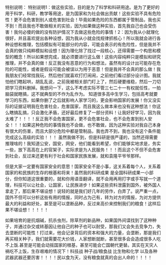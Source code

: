 特别说明： 特别说明​1：做这些实验，目的是为了科学和科研用途。是为了更好的用于科学，科研，教学等用途，是为国家和为社会做出贡献！这些实验不具有危险性！更不会危害到别人或危害到社会！毕竟如果危险的东西都属于管制品，我也买不到！而且我也不敢做相关的实验，因为如果做这种实验，首先我自己也会受伤害！我何必傻的做的没有防护情况下去做这些危险的事情！​2：因为我从小就理化很好，并且喜欢提出各种设想，因为我从小就会找规律抓核心！所以我就会进行各种设想和推理，包括模拟有可能部分的内容，可能会表示的有危险性，但是我并不会真的做只纯粹模拟和设想！因为理化除了找过一段核心，还得需要一个构思和模型的概念！所以如果想完成，就必须要进行这么做！这些内容纯粹只是模拟和研究推理，并不会真的做！​​反正我没有恶意的行为和想法，虽然有的设计出可能存在危险的可能性，或者是假设可能会被误以为用于恶意！但是我并不会真的那么做！我我朋友们经常找我玩，然后他们就喜欢打打闹闹，之前他们看过部分设计图。我就怕他们瞎起哄，胡乱乱说，之前我被相关部门盯上了，然后硬要维稳，然后一刀切把学习资料删掉。我想问一下，这么不考虑实际不管三七二十一有权就任性，一拍脑袋就瞎搞，这不就典型的不作为乱作为。 知道很多高中生学习，包括高考就要学习的东西，如果你删了之后就影响人家学习的，更会影响国家的发展！你又没实际的证据证明我在危害社会，危害国家，而且我这么做本来也没有这种想法！你这么瞎搞乱搞，只会激化矛盾，还好最后修复了一部分资料！让我好好学习，因为我太难了！！！！反正我不会危害国家，更不会危害社会，也不会危害到别人安全！！！如果这种危险的事情我也不会做，也不敢做，因为这种实验对我自己本身有很大的伤害，而且大部分危险中都是管制品，我也弄不到，我也没有这个条件能完成这么高级的实验！！！ 虽然我做不到，但是科研是很严谨的，当然还得需要推理啥的！我知道公安，国安，网安，他们能看到希望，你们能够实地求是，务实一些，放下高高在上的官架子，实际求是为人民服务！！！而且这个不但不会危害到社会，反过来还更有利于社会和国家民族发展，就和袁隆平爷爷那样。

但是大家一定要有国家安全的意思！国家安全不是小事，这关系着每个人，关系着国家的和民族的生存的根基和将来！虽然我的科研成果 是全国科研成果一小部分，但你知道这很重要的，就和你用语音翻译，就不会用再用打字或手写就一个道理，科技可以让社会，让国家，让民族进步！如果这些资料泄露到国外，被外国人拿走了，那后果不堪设想！说轻的就是我们好几年的劳作，白弄了。说严重一点，国外不但可以分析这些有用的情报，同时占为己有，转为对方的情报，为对方提供最大的利益和好处，甚至是可以垄断品种，反过来高价来控制我们的粮食！这样后果不堪设想！！！！！

如果培育的是抗烟碱，抗杀虫剂，除草剂的新品种，如果国外间谍找到了这种种子，并通过杂交或转基因让他自己的种子也可以耐受，那我们又会失去竞争力，失去垄断的可能性！打过来，他会记录背后的资本和强大的力量，会垄断，那是我们再买相关种子，我们就需要花大价钱，人家想断就断，甚至很多会会造成很多人吃不上饭.甚至是可能会动摇国家的根基，甚至可能会亡国朝代更替。其实在天灾人祸吃不上饭，生存艰难的情况下！科技战 种子战/粮食战 比生物和化学 以及各种武器武器还要厉害！！！！民以食为天，没有粮食就真的会出人命的！！！！
